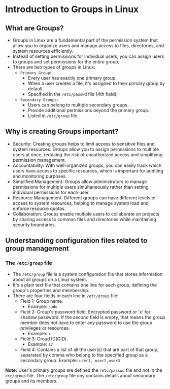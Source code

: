 # Introduction to Groups in Linux

## What are Groups?

- Groups in Linux are a fundamental part of the permission system that allow you to organize users and manage access to files, directories, and system resources efficiently.
- Instead of setting permissions for individual users, you can assign users to groups and set permissions for the entire group.
- There are two types of groups in Linux:
  - `Primary Group`:
    - Every user has exactly one primary group.
    - When a user creates a file, it's assigned to their primary group by default.
    - Specified in the `/etc/passwd` file (4th field).
  - `Secondary Groups`:
    - Users can belong to multiple secondary groups.
    - Provide additional permissions beyond the primary group.
    - Listed in `/etc/group` file.

## Why is creating Groups important?

- Security: Creating groups helps to limit access to sensitive files and system resources. Groups allow you to assign permissions to multiple users at once, reducing the risk of unauthorized access and simplifying permission management.
- Accountability: With well-organized groups, you can easily track which users have access to specific resources, which is important for auditing and monitoring purposes.
- Simplified Management: Groups allow administrators to manage permissions for multiple users simultaneously rather than setting individual permissions for each user.
- Resource Management: Different groups can have different levels of access to system resources, helping to manage system load and enforce resource quotas.
- Collaboration: Groups enable multiple users to collaborate on projects by sharing access to common files and directories while maintaining security boundaries.

## Understanding configuration files related to group management

### The `/etc/group` file

- The `/etc/group` file is a system configuration file that stores information about all groups on a Linux system.
- It's a plain text file that contains one line for each group, defining the group's properties and membership.
- There are four fields in each line in `/etc/group` file:
  - Field 1: Group name.
    - Example: `sudo`
  - Field 2: Group's password field. Encrypted password or 'x' for shadow password. If the second field is empty, that means the group member does not have to enter any password to use the group privileges or resources.
    - Example: `x`
  - Field 3: Groud ID(GID).
    - Example: `27`
  - Field 4: Contains a list of all the user(s) that are part of that group, separated by comma who belong to the specified group as a secondary group.
    Example: `user1, user2,user3`

**Note:** User's primary groups are defined the `/etc/passwd` file and not in the `etc/group` file. The `/etc/group` file ony contains details about secondary groups and its members.
